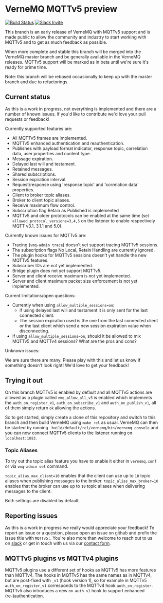 # VerneMQ MQTTv5 preview

[![Build Status](https://travis-ci.org/erlio/vernemq.svg?branch=mqtt5-preview)](https://travis-ci.org/erlio/vernemq)
[![Slack Invite](https://slack-invite.vernemq.com/badge.svg)](https://slack-invite.vernemq.com)


This branch is an early release of VerneMQ with MQTTv5 support and is made
public to allow the community and industry to start working with MQTTv5 and to
get as much feedback as possible.

When more complete and stable this branch will be merged into the VerneMQ master
branch and be generally available in the VerneMQ releases. MQTTv5 support will
be marked as in beta until we're sure it's ready for prime time.

Note: this branch will be rebased occasionally to keep up with the master branch
and due to refactorings.

## Current status

As this is a work in progress, not everything is implemented and there are a
number of known issues. If you'd like to contribute we'd love your pull requests
or feedback!

Currently supported features are:

- All MQTTv5 frames are implemented.
- MQTTv5 enhanced authentication and reauthentication.
- Publishes with payload format indicator, response topic, correlation data,
  user properties and content type.
- Message expiration.
- Delayed last will and testament.
- Retained messages.
- Shared subscriptions.
- Session expiration interval.
- Request/response using 'response topic' and 'correlation data' properties.
- Client to broker topic aliases.
- Broker to client topic aliases.
- Receive maximum flow control.
- Subscription flag Retain as Published is implemented
- MQTTv5 and older prototocols can be enabled at the same time (set
  `allowed_protocol_versions=3,4,5` on the listener to enable respectively MQTT
  v3.1, 3.1.1 and 5.0).

Currently known issues for MQTTv5 are:

- Tracing (`vmq-admin trace`) doesn't yet support tracing MQTTv5 sessions.
- The subscription flags No Local, Retain Handling are currently ignored.
- The plugin hooks for MQTTv5 sessions doesn't yet handle the new MQTTv5
  features.
- Subscriber IDs are not yet implemented.
- Bridge plugin does not yet support MQTTv5.
- Server and client receive maximum is not yet implemented.
- Server and client maximum packet size enforcement is not yet implemented.

Current limitations/open questions:

- Currently when using `allow_multiple_sessions=on`:
  - If using delayed last will and testament it is only sent for the last
    connected client.
  - The session expiration used is the one from the last connected client *or*
    the last client which send a new session expiration value when
    disconnecting.
- If using `allow_multiple_sessions=on`, should it be allowed to mix MQTTv5 and
  MQTTv4 sessions? What are the pros and cons?

Unknown issues:

We are sure there are many. Please play with this and let us know if something
doesn't look right! We'd love to get your feedback!

## Trying it out

On this branch MQTTv5 is enabled by default and all MQTTv5 actions are allowed
as a plugin called `vmq_allow_all_v5` is enabled which implements the
`auth_on_register_v1`, `auth_on_subscribe_v1` and `auth_on_publish_v1`, all of
them simply return `ok` allowing the actions.

So to get started, simply create a clone of this repository and switch to this
branch and then build VerneMQ using `make rel` as usual. VerneMQ can then be
started by running `_build/default/rel/vernemq/bin/vernemq console` and you can
now connect MQTTv5 clients to the listener running on `localhost:1883`.

### Topic Aliases

To try out the topic alias feature you have to enable it either in `vernemq.conf`
or via `vmq-admin set` command.

`topic_alias_max_client=10` enables that the client can use up to `10` topic aliases
when publishing messages to the broker.
`topic_alias_max_broker=10` enables that the broker can use up to `10` topic aliases
when delivering messages to the client.

Both settings are disabled by default.

##  Reporting issues

As this is a work in progress we really would appreciate your feedback! To
report an issue or a question, please open an issue on github and prefix the
issue title with `MQTTv5:`. You're also more than welcome to reach out to us on
[slack](https://slack-invite.vernemq.com) or get in touch with us via our
[contact form](https://vernemq.com/services.html).

## MQTTv5 plugins vs MQTTv4 plugins

MQTTv5 plugins use a different set of hooks as MQTTv5 has more features than
MQTTv4. The hooks in MQTTv5 has the same names as in MQTTv4, but are post-fixed
with `_v1` (hook version 1), so for example in MQTTv5 `auth_on_register_v1`
corresponds to the MQTTv4 hook `auth_on_register`. MQTTv5 also introduces a new
`on_auth_v1` hook to support enhanced (re-)authentication.
